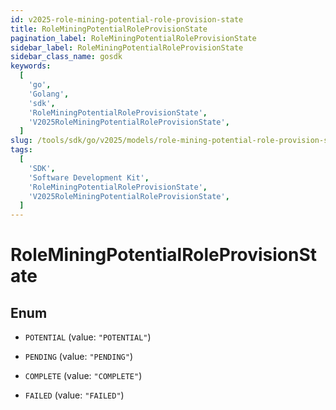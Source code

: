 ```yaml
---
id: v2025-role-mining-potential-role-provision-state
title: RoleMiningPotentialRoleProvisionState
pagination_label: RoleMiningPotentialRoleProvisionState
sidebar_label: RoleMiningPotentialRoleProvisionState
sidebar_class_name: gosdk
keywords:
  [
    'go',
    'Golang',
    'sdk',
    'RoleMiningPotentialRoleProvisionState',
    'V2025RoleMiningPotentialRoleProvisionState',
  ]
slug: /tools/sdk/go/v2025/models/role-mining-potential-role-provision-state
tags:
  [
    'SDK',
    'Software Development Kit',
    'RoleMiningPotentialRoleProvisionState',
    'V2025RoleMiningPotentialRoleProvisionState',
  ]
---
```


# RoleMiningPotentialRoleProvisionState

## Enum

- `POTENTIAL` (value: `"POTENTIAL"`)

- `PENDING` (value: `"PENDING"`)

- `COMPLETE` (value: `"COMPLETE"`)

- `FAILED` (value: `"FAILED"`)
